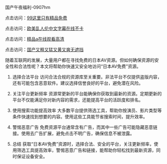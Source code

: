 国产午夜福利-0907hm

点击访问：<a href="https://heiliaoow5kzm.pages.dev">99这里只有精品免费</a>

点击访问：<a href="https://heiliaozj3tjd.pages.dev">欧美乱人伦中文字幕在线不卡</a>

点击访问：<a href="https://heiliaoxwd5i8.pages.dev">精品a在线观看高清</a>

点击访问：<a href="https://heiliaoxqkkct.pages.dev">国产又粗又猛又黄又爽无遮挡</a>

随着互联网的发展，大量用户都在寻找免费的日本AV资源。但如何确保资源的安全性和合法性呢？本文将帮助你快速又安全地访问“日本AV免费”资源。

1. 选择合法平台
访问合法合规的资源库至关重要。非法平台不仅提供盗版内容，还有可能包含恶意软件。建议选择信誉良好的平台，避免潜在风险。

2. 关注平台更新频率
资源常更新的平台能确保你获取到最新的资源。定期更新的平台不仅能满足你对新内容的需求，还能提高平台的活跃度和排名。

3. 使用搜索功能提高效率
大多数平台提供筛选工具，帮助你按演员、影片类型等条件快速找到想要的内容。使用这些工具能节省搜索时间，提升效率。

4. 警惕恶意广告
免费资源平台通常含有广告，而其中一些广告可能隐藏恶意链接。使用去广告扩展，避免点击不明广告，确保信息不被泄露。

5. 总结
获取“日本AV免费”资源时，选择合法、安全的平台，关注更新频率，使用筛选工具提高效率，警惕恶意广告和链接，能帮助你轻松找到最新资源，同时保证设备安全。

<span style="display:none;">[Canonical link]( ）</span>
